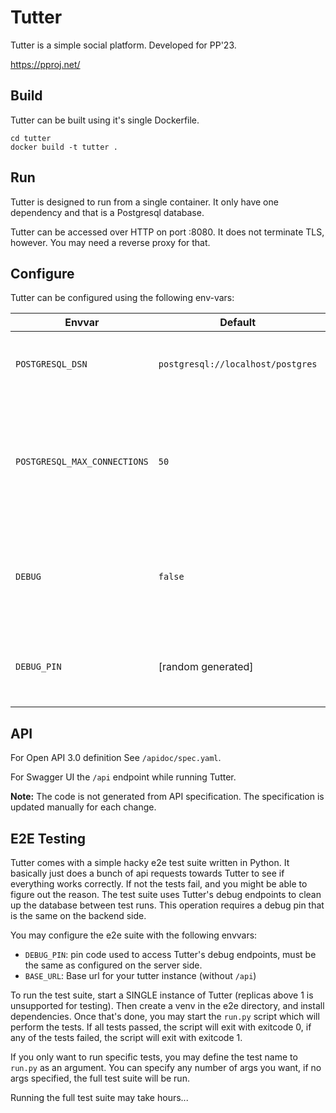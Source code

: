 # Tutter

Tutter is a simple social platform. Developed for PP'23.

https://pproj.net/

## Build

Tutter can be built using it's single Dockerfile.

```shell
cd tutter
docker build -t tutter .
```

## Run

Tutter is designed to run from a single container. It only have one dependency and that is a Postgresql database.

Tutter can be accessed over HTTP on port :8080. It does not terminate TLS, however. You may need a reverse proxy for
that.

## Configure

Tutter can be configured using the following env-vars:

| Envvar                       | Default                           | Description                                                                                                                  |
|------------------------------|-----------------------------------|------------------------------------------------------------------------------------------------------------------------------|
| `POSTGRESQL_DSN`             | `postgresql://localhost/postgres` | The DSN of the single Postgresql database used by Tutter                                                                     |
| `POSTGRESQL_MAX_CONNECTIONS` | `50`                              | Max connection limit to the Postgresql database (psql allow only 100 by default, going above this will result in 500 errors) |
| `DEBUG`                      | `false`                           | Enable Debug logging and some debug features (registers undocumented `/debug` endpoints)                                     |
| `DEBUG_PIN`                  | [random generated]                | Debug pin used to protect debug endpoints when DEBUG is true                                                                 |

## API

For Open API 3.0 definition See `/apidoc/spec.yaml`.

For Swagger UI the `/api` endpoint while running Tutter.

**Note:** The code is not generated from API specification. The specification is updated manually for each change.

## E2E Testing

Tutter comes with a simple hacky e2e test suite written in Python.
It basically just does a bunch of api requests towards Tutter to see if everything works correctly. If not the tests
fail, and you might be able to figure out the reason.
The test suite uses Tutter's debug endpoints to clean up the database between test runs. 
This operation requires a debug pin that is the same on the backend side.

You may configure the e2e suite with the following envvars:

- `DEBUG_PIN`: pin code used to access Tutter's debug endpoints, must be the same as configured on the server side.
- `BASE_URL`: Base url for your tutter instance (without `/api`)

To run the test suite, start a SINGLE instance of Tutter (replicas above 1 is unsupported for testing).
Then create a venv in the e2e directory, and install dependencies. Once that's done, you may start the `run.py` script
which will perform the tests.
If all tests passed, the script will exit with exitcode 0, if any of the tests failed, the script will exit with
exitcode 1.

If you only want to run specific tests, you may define the test name to `run.py` as an argument.
You can specify any number of args you want, if no args specified, the full test suite will be run.

Running the full test suite may take hours...